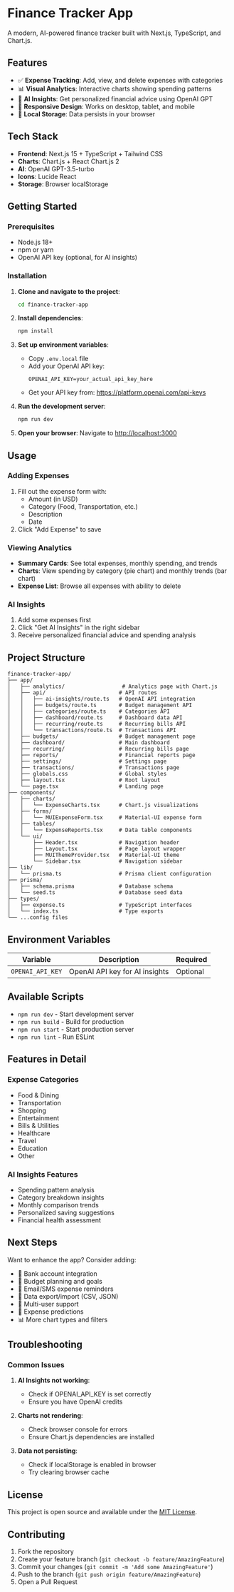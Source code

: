 # Finance Tracker App

A modern, AI-powered finance tracker built with Next.js, TypeScript, and Chart.js.

## Features

- ✅ **Expense Tracking**: Add, view, and delete expenses with categories
- 📊 **Visual Analytics**: Interactive charts showing spending patterns
- 🧠 **AI Insights**: Get personalized financial advice using OpenAI GPT
- 📱 **Responsive Design**: Works on desktop, tablet, and mobile
- 💾 **Local Storage**: Data persists in your browser

## Tech Stack

- **Frontend**: Next.js 15 + TypeScript + Tailwind CSS
- **Charts**: Chart.js + React Chart.js 2
- **AI**: OpenAI GPT-3.5-turbo
- **Icons**: Lucide React
- **Storage**: Browser localStorage

## Getting Started

### Prerequisites

- Node.js 18+ 
- npm or yarn
- OpenAI API key (optional, for AI insights)

### Installation

1. **Clone and navigate to the project**:
   ```bash
   cd finance-tracker-app
   ```

2. **Install dependencies**:
   ```bash
   npm install
   ```

3. **Set up environment variables**:
   - Copy `.env.local` file
   - Add your OpenAI API key:
     ```
     OPENAI_API_KEY=your_actual_api_key_here
     ```
   - Get your API key from: https://platform.openai.com/api-keys

4. **Run the development server**:
   ```bash
   npm run dev
   ```

5. **Open your browser**:
   Navigate to [http://localhost:3000](http://localhost:3000)

## Usage

### Adding Expenses
1. Fill out the expense form with:
   - Amount (in USD)
   - Category (Food, Transportation, etc.)
   - Description
   - Date
2. Click "Add Expense" to save

### Viewing Analytics
- **Summary Cards**: See total expenses, monthly spending, and trends
- **Charts**: View spending by category (pie chart) and monthly trends (bar chart)
- **Expense List**: Browse all expenses with ability to delete

### AI Insights
1. Add some expenses first
2. Click "Get AI Insights" in the right sidebar
3. Receive personalized financial advice and spending analysis

## Project Structure

```
finance-tracker-app/
├── app/
│   ├── analytics/                  # Analytics page with Chart.js
│   ├── api/                       # API routes
│   │   ├── ai-insights/route.ts   # OpenAI API integration
│   │   ├── budgets/route.ts       # Budget management API
│   │   ├── categories/route.ts    # Categories API
│   │   ├── dashboard/route.ts     # Dashboard data API
│   │   ├── recurring/route.ts     # Recurring bills API
│   │   └── transactions/route.ts  # Transactions API
│   ├── budgets/                   # Budget management page
│   ├── dashboard/                 # Main dashboard
│   ├── recurring/                 # Recurring bills page
│   ├── reports/                   # Financial reports page
│   ├── settings/                  # Settings page
│   ├── transactions/              # Transactions page
│   ├── globals.css                # Global styles
│   ├── layout.tsx                 # Root layout
│   └── page.tsx                   # Landing page
├── components/
│   ├── charts/
│   │   └── ExpenseCharts.tsx      # Chart.js visualizations
│   ├── forms/
│   │   └── MUIExpenseForm.tsx     # Material-UI expense form
│   ├── tables/
│   │   └── ExpenseReports.tsx     # Data table components
│   └── ui/
│       ├── Header.tsx             # Navigation header
│       ├── Layout.tsx             # Page layout wrapper
│       ├── MUIThemeProvider.tsx   # Material-UI theme
│       └── Sidebar.tsx            # Navigation sidebar
├── lib/
│   └── prisma.ts                  # Prisma client configuration
├── prisma/
│   ├── schema.prisma              # Database schema
│   └── seed.ts                    # Database seed data
├── types/
│   ├── expense.ts                 # TypeScript interfaces
│   └── index.ts                   # Type exports
└── ...config files
```

## Environment Variables

| Variable | Description | Required |
|----------|-------------|----------|
| `OPENAI_API_KEY` | OpenAI API key for AI insights | Optional |

## Available Scripts

- `npm run dev` - Start development server
- `npm run build` - Build for production
- `npm run start` - Start production server
- `npm run lint` - Run ESLint

## Features in Detail

### Expense Categories
- Food & Dining
- Transportation
- Shopping
- Entertainment
- Bills & Utilities
- Healthcare
- Travel
- Education
- Other

### AI Insights Features
- Spending pattern analysis
- Category breakdown insights
- Monthly comparison trends
- Personalized saving suggestions
- Financial health assessment

## Next Steps

Want to enhance the app? Consider adding:
- 🏦 Bank account integration
- 📅 Budget planning and goals
- 📧 Email/SMS expense reminders
- 🔄 Data export/import (CSV, JSON)
- 👥 Multi-user support
- 🎯 Expense predictions
- 📊 More chart types and filters

## Troubleshooting

### Common Issues

1. **AI Insights not working**: 
   - Check if OPENAI_API_KEY is set correctly
   - Ensure you have OpenAI credits

2. **Charts not rendering**:
   - Check browser console for errors
   - Ensure Chart.js dependencies are installed

3. **Data not persisting**:
   - Check if localStorage is enabled in browser
   - Try clearing browser cache

## License

This project is open source and available under the [MIT License](LICENSE).

## Contributing

1. Fork the repository
2. Create your feature branch (`git checkout -b feature/AmazingFeature`)
3. Commit your changes (`git commit -m 'Add some AmazingFeature'`)
4. Push to the branch (`git push origin feature/AmazingFeature`)
5. Open a Pull Request

